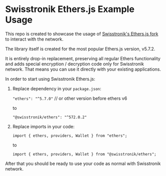 # Swisstronik Ethers.js Example Usage


This repo is created to showcase the usage of [Swisstronik's Ethers.js fork](https://github.com/SigmaGmbH/ethers.js) to interact with the network. 


The library itself is created for the most popular Ethers.js version, v5.7.2.

It is entirely drop-in replacement, preserving all regular Ethers functionality and adds special encryption / decryption code only for Swisstronik network.
That means you can use it directly with your existing applications.


In order to start using Swisstronik Ethers.js:

1. Replace dependency in your `package.json`:

    `"ethers": "^5.7.0"` // or other version before ethers v6
    
    to 
       
    `"@swisstronik/ethers": "^572.0.2"`


2. Replace imports in your code:

    `import { ethers, providers, Wallet } from "ethers";`
    
    to 

    `import { ethers, providers, Wallet } from "@swisstronik/ethers";`


After that you should be ready to use your code as normal with Swisstronik network.

